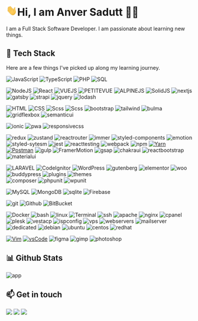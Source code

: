 # <img src="https://raw.githubusercontent.com/ABSphreak/ABSphreak/master/gifs/Hi.gif" width="30px">Hi, I am Anver Sadutt 👨‍💻

I am a Full Stack Software Developer. I am passionate about learning new things.

## 🍔 Tech Stack

Here are a few things I've picked up along my learning journey.


![JavaScript](https://img.shields.io/badge/JavaScript-F7DF1E?style=for-the-badge&logo=javascript&logoColor=black) 
![TypeScript](https://img.shields.io/badge/TypeScript-007ACC?style=for-the-badge&logo=typescript&logoColor=white) 
![PHP](https://img.shields.io/badge/php-777BB4?style=for-the-badge&logo=php&logoColor=white) 
![SQL](https://img.shields.io/badge/-SQL-000?style=for-the-badge&logo=MySQL&logoColor=4479A1) 
  
![NodeJS](https://img.shields.io/badge/Node.js-43853D?style=for-the-badge&logo=node.js&logoColor=white) 
![React](https://img.shields.io/badge/react-20232A?style=for-the-badge&logo=react&logoColor=61DAFB) 
![VUEJS](https://img.shields.io/badge/vue.js-35495E?style=for-the-badge&logo=vuedotjs&logoColor=4FC08D) 
![PETITEVUE](https://img.shields.io/badge/petitevue-salmon?style=for-the-badge&logo=&logoColor=#21759B) 
![ALPINEJS](https://img.shields.io/badge/ALPINEJS-F7F7F7?style=for-the-badge&logo=alpinedotjs&logoColor=#8BC0D0) 
![SolidJS](https://img.shields.io/badge/SOLIDJS-c7c7c7?style=for-the-badge) 
![nextjs](https://img.shields.io/badge/next%20js-salmon?style=for-the-badge&logo=nextdotjs&logoColor=#000000) 
![gatsby](https://img.shields.io/badge/gatsby-663399?style=for-the-badge&logo=gatsby&logoColor=white) 
![strapi](https://img.shields.io/badge/strapi-20232A?style=for-the-badge&logo=strapi&logoColor=#2F2E8B)
![jquery](https://img.shields.io/badge/jquery-yellow?style=for-the-badge&logo=jquery&logoColor=#0769AD) 
![lodash](https://img.shields.io/badge/lodash-blue?style=for-the-badge&logo=lodash&logoColor=#3492FF)

![HTML](https://img.shields.io/badge/HTML5-E34F26?style=for-the-badge&logo=html5&logoColor=white) 
![CSS](https://img.shields.io/badge/CSS-239120?&style=for-the-badge&logo=css3&logoColor=white) 
![Scss](https://img.shields.io/badge/SCSS-CC6699?style=for-the-badge&logo=SASS&logoColor=232630) 
![Scss](https://img.shields.io/badge/LESS-1D365D?style=for-the-badge&logo=less&logoColor=white) 
![bootstrap](https://img.shields.io/badge/bootstrap-black?style=for-the-badge&logo=bootstrap&logoColor=#7952B3) 
![tailwind](https://img.shields.io/badge/tailwind-F7F7F7?style=for-the-badge&logo=tailwindcss&logoColor=#06B6D4) 
![bulma](https://img.shields.io/badge/bulma-black?style=for-the-badge&logo=bulma&logoColor=#00D1B2) 
![gridflexbox](https://img.shields.io/badge/cssgridflexbox-orange?style=for-the-badge&logo=css3&logoColor=#1572B6) 
![semanticui](https://img.shields.io/badge/semantic%20ui-yellow?style=for-the-badge&logo=semanticuireact&logoColor=#35BDB2)
 
![ionic](https://img.shields.io/badge/ionic-gray?style=for-the-badge&logo=ionic&logoColor=#3880FF) 
![pwa](https://img.shields.io/badge/pwa-black?style=for-the-badge&logo=pwa&logoColor=#5A0FC8) 
![responsivecss](https://img.shields.io/badge/responsive%20design-orange?style=for-the-badge&logo=css3&logoColor=#3880FF)
 
![redux](https://img.shields.io/badge/Redux-593D88?style=for-the-badge&logo=redux&logoColor=white) 
![zustand](https://img.shields.io/badge/zustand-593c38?style=for-the-badge&logo=react&logoColor=white) 
![reactrouter](https://img.shields.io/badge/React_Router-CA4245?style=for-the-badge&logo=react-router&logoColor=white) 
![immer](https://img.shields.io/badge/immer-00E7C3?style=for-the-badge&logo=immer&logoColor=black) 
![styled-components](https://img.shields.io/badge/styled%20components-yellow?style=for-the-badge&logo=styledcomponents&logoColor=#DB7093) 
![emotion](https://img.shields.io/badge/emotion-green?style=for-the-badge&logo=&logoColor=#DB7093) 
![styled-sytesm](https://img.shields.io/badge/styled%20system-blue?style=for-the-badge&logo=&logoColor=#DB7093) 
![jest](https://img.shields.io/badge/jest-black?style=for-the-badge&logo=jest&logoColor=#C21325) 
![reacttesting](https://img.shields.io/badge/react%20testing%20library-yellow?style=for-the-badge&logo=testinglibrary&logoColor=#C21325) 
![webpack](https://img.shields.io/badge/webpack-orange?style=for-the-badge&logo=webpack&logoColor=#8DD6F9) 
![npm](https://img.shields.io/badge/NPM-CB3837?style=for-the-badge&logo=npm&logoColor=white) 
[![Yarn](https://img.shields.io/badge/Yarn-2C8EBB?style=for-the-badge&logo=yarn&logoColor=white)]() 
[![Postman](https://img.shields.io/badge/Postman-FF6C37?style=for-the-badge&logo=Postman&logoColor=white)]()
![gulp](https://img.shields.io/badge/gulp-blue?style=for-the-badge&logo=gulp&logoColor=#CF4647) 
![FramerMotion](https://img.shields.io/badge/framer%20motion-yellow?style=for-the-badge&logo=framer&logoColor=#CF4647) 
![gsap](https://img.shields.io/badge/greensock-f6f6f6?style=for-the-badge&logo=greensock&logoColor=#88CE02) 
![chakraui](https://img.shields.io/badge/chakraui-orange?style=for-the-badge&logo=chakraui&logoColor=#319795) 
![reactbootstrap](https://img.shields.io/badge/react%20bootstrap-orange?style=for-the-badge&logo=bootstrap&logoColor=white) 
![materialui](https://img.shields.io/badge/materialui-blue?style=for-the-badge&logo=materialui&logoColor=white)

![LARAVEL](https://img.shields.io/badge/Laravel-FF2D20?style=for-the-badge&logo=laravel&logoColor=white) 
![CodeIgnitor](https://img.shields.io/badge/CodeIgniter-yellow?style=for-the-badge&logo=codeigniter&logoColor=#EF4223) 
![WordPress](https://img.shields.io/badge/wordpress-green?style=for-the-badge&logo=wordpress&logoColor=#21759B) 
![gutenberg](https://img.shields.io/badge/gutenberg-orange?style=for-the-badge&logo=gutenberg&logoColor=#000000) 
![elementor](https://img.shields.io/badge/elementor-blue?style=for-the-badge&logo=wordpress&logoColor=#DB7093) 
![woo](https://img.shields.io/badge/woocommerce-black?style=for-the-badge&logo=woocommerce&logoColor=#96588A) 
![buddypress](https://img.shields.io/badge/buddypress-yellow?style=for-the-badge&logo=buddy&logoColor=#1A86FD) 
![plugins](https://img.shields.io/badge/Custom%20Plugin%20Development-blue?style=for-the-badge&logo=wordpress&logoColor=#000000) 
![themes](https://img.shields.io/badge/Theme%20Development-silver?style=for-the-badge&logo=wordpress&logoColor=#000000)  
![composer](https://img.shields.io/badge/composer-salmon?style=for-the-badge&logo=composer&logoColor=#885630) 
![phpunit](https://img.shields.io/badge/phpunit-red?style=for-the-badge&logo=php&logoColor=#1572B6) 
![wpunit](https://img.shields.io/badge/wordpress%20unit%20testing-violet?style=for-the-badge&logo=wordpress&logoColor=white)
 
 
![MySQL](https://img.shields.io/badge/MySQL-00000F?style=for-the-badge&logo=mysql&logoColor=white) 
![MongoDB](https://img.shields.io/badge/MongoDB-4EA94B?style=for-the-badge&logo=mongodb&logoColor=white) 
![sqlite](https://img.shields.io/badge/SQLite-07405E?style=for-the-badge&logo=sqlite&logoColor=white) 
![Firebase](https://img.shields.io/badge/firebase-salmon?style=for-the-badge&logo=firebase&logoColor=#FFCA28)

![git](https://img.shields.io/badge/git%20-%23F05033.svg?&style=for-the-badge&logo=git&logoColor=white)
![Github](https://img.shields.io/badge/github%20-%23121011.svg?&style=for-the-badge&logo=github&logoColor=white) 
![BitBucket](https://img.shields.io/badge/bitbucket%20-%230047B3.svg?&style=for-the-badge&logo=bitbucket&logoColor=white)
 
![Docker](https://img.shields.io/badge/docker%20-%230db7ed.svg?&style=for-the-badge&logo=docker&logoColor=white) 
![bash](https://img.shields.io/badge/bash-282F34?style=for-the-badge&logo=gnubash&logoColor=#4EAA25) 
![linux](https://img.shields.io/badge/linux-f7f7f7?style=for-the-badge&logo=linux&logoColor=#FCC624) 
![Terminal](https://img.shields.io/badge/terminal-black?style=for-the-badge&logo=windowsterminal&logoColor=#FCC624) 
![ssh](https://img.shields.io/badge/ssh-yellow?style=for-the-badge&logo=windowsterminal&logoColor=#FCC624) 
![apache](https://img.shields.io/badge/apache-blue?style=for-the-badge&logo=apache&logoColor=white) 
![nginx](https://img.shields.io/badge/nginx-orange?style=for-the-badge&logo=nginx&logoColor=white) 
![cpanel](https://img.shields.io/badge/cpanel-yellow?style=for-the-badge&logo=cpanel&logoColor=white) 
![plesk](https://img.shields.io/badge/plesk-green?style=for-the-badge&logo=plesk&logoColor=white) 
![vestacp](https://img.shields.io/badge/vestacp-blue?style=for-the-badge&logo=linux&logoColor=white) 
![ispconfig](https://img.shields.io/badge/ispconfig-violet?style=for-the-badge&logo=linux&logoColor=white) 
![vps](https://img.shields.io/badge/VPS-red?style=for-the-badge&logo=linux&logoColor=#007ACC) 
![webservers](https://img.shields.io/badge/web%20server%20setup-blue?style=for-the-badge&logo=linux&logoColor=#007ACC) 
![mailserver](https://img.shields.io/badge/mail%20server%20setup-orange?style=for-the-badge&logo=linux&logoColor=#007ACC) 
![dedicated](https://img.shields.io/badge/dedicated%20server%20setup-cyan?style=for-the-badge&logo=linux&logoColor=#007ACC) 
![debian](https://img.shields.io/badge/debian-blue?style=for-the-badge&logo=debian&logoColor=white) 
![ubuntu](https://img.shields.io/badge/ubuntu-black?style=for-the-badge&logo=ubuntu&logoColor=#E95420) 
![centos](https://img.shields.io/badge/centos-brown?style=for-the-badge&logo=centos&logoColor=#262577) 
![redhat](https://img.shields.io/badge/redhat-black?style=for-the-badge&logo=redhat&logoColor=#EE0000)
 
[![Vim](https://img.shields.io/badge/Vim-%2311AB00.svg?&style=for-the-badge&logo=vim&logoColor=white)]() 
[![vsCode](https://img.shields.io/badge/vsCode-0078D4?style=for-the-badge&logo=visual%20studio%20code&logoColor=white)]()
![figma](https://img.shields.io/badge/figma-EAEAEA?style=for-the-badge&logo=figma&logoColor=#F24E1E) 
![gimp](https://img.shields.io/badge/gimp-black?style=for-the-badge&logo=gimp&logoColor=#5C5543) 
![photoshop](https://img.shields.io/badge/photoshop-071834?style=for-the-badge&logo=adobephotoshop&logoColor=#31A8FF)


## 📊 Github Stats
![app](https://github-readme-stats.vercel.app/api/top-langs/?username=anver&theme=blue-green)


 
## 📫 Get in touch
<a href="https://wa.me/916380242144"><img src="https://img.shields.io/badge/WhatsApp-25D366?style=for-the-badge&logo=whatsapp&logoColor=white" /></a>
<a href="mailto:anvergdr@gmail.com"><img src="https://img.shields.io/badge/Gmail-D14836?style=for-the-badge&logo=gmail&logoColor=white" /></a>
<a href="https://facebook.com/anvergdr"><img src="https://img.shields.io/badge/Messenger-00B2FF?style=for-the-badge&logo=messenger&logoColor=white" /></a>




